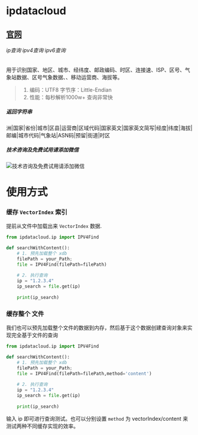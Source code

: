 ipdatacloud
=============

## [官网](https://www.ipdatacloud.com)

###### ip查询 ipv4查询 ipv6查询

用于识别国家、地区、城市、经纬度、邮政编码、时区、连接速、ISP、区号、气象站数据、区号气象数据、、移动运营商、海拔等。

>1. 编码：UTF8 字节序：Little-Endian
>2. 性能：每秒解析1000w+ 查询非常快
##### 返回字符串
洲|国家|省份|城市|区县|运营商|区域代码|国家英文|国家英文简写|经度|纬度|海拔|邮编|城市代码|气象站|ASN码|预留|街道|时区

##### 技术咨询及免费试用请添加微信
![技术咨询及免费试用请添加微信](https://gitee.com/ipdatacloud_admin/ipdatacloud/raw/main/WeChat.png)


# 使用方式

### 缓存 `VectorIndex` 索引

提前从文件中加载出来 `VectorIndex` 数据.

```python
from ipdatacloud.ip import IPV4Find

def searchWithContent():
    # 1. 预先加载整个 xdb
    filePath = your_Path;
    file = IPV4Find(filePath=filePath)
    
    # 2. 执行查询
    ip = "1.2.3.4"
    ip_search = file.get(ip)
    
    print(ip_search)
```

### 缓存整个 文件

我们也可以预先加载整个文件的数据到内存，然后基于这个数据创建查询对象来实现完全基于文件的查询

```python
from ipdatacloud.ip import IPV4Find

def searchWithContent():
    # 1. 预先加载整个 xdb
    filePath = your_Path;
    file = IPV4Find(filePath=filePath,method='content')
    
    # 2. 执行查询
    ip = "1.2.3.4"
    ip_search = file.get(ip)
    
    print(ip_search)
```

输入 ip 即可进行查询测试。也可以分别设置 `method` 为 vectorIndex/content 来测试两种不同缓存实现的效率。